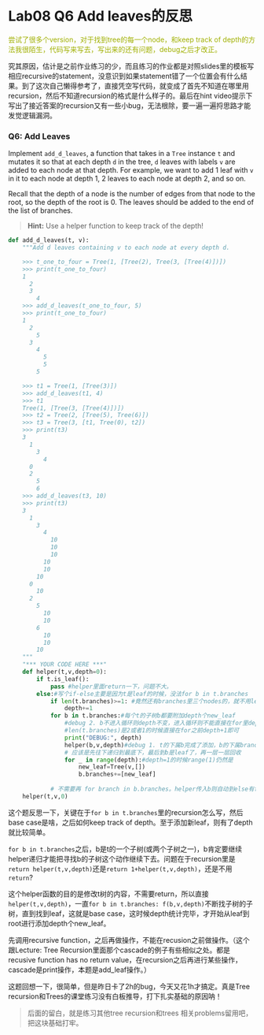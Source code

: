 # Lab08 Q6 Add leaves的反思

<font color='rainbow'>尝试了很多个version，对于找到tree的每一个node，和keep track of depth的方法我很陌生，代码写来写去，写出来的还有问题，debug之后才改正。</font>

究其原因，估计是之前作业练习的少，而且练习的作业都是对照slides里的模板写相应recursive的statement，没意识到如果statement错了一个位置会有什么结果。到了这次自己懒得参考了，直接凭空写代码，就变成了首先不知道在哪里用recursion，然后不知道recursion的格式是什么样子的。最后在hint video提示下写出了接近答案的recursion又有一些小bug，无法根除，要一遍一遍捋思路才能发觉逻辑漏洞。

### Q6: Add Leaves

Implement `add_d_leaves`, a function that takes in a `Tree` instance `t` and mutates it so that at each depth `d` in the tree, `d` leaves with labels `v` are added to each node at that depth. For example, we want to add 1 leaf with `v` in it to each node at depth 1, 2 leaves to each node at depth 2, and so on.

Recall that the depth of a node is the number of edges from that node to the root, so the depth of the root is 0. The leaves should be added to the end of the list of branches.

> **Hint:** Use a helper function to keep track of the depth!

```python
def add_d_leaves(t, v):
    """Add d leaves containing v to each node at every depth d.

    >>> t_one_to_four = Tree(1, [Tree(2), Tree(3, [Tree(4)])])
    >>> print(t_one_to_four)
    1
      2
      3
        4
    >>> add_d_leaves(t_one_to_four, 5)
    >>> print(t_one_to_four)
    1
      2
        5
      3
        4
          5
          5
        5

    >>> t1 = Tree(1, [Tree(3)])
    >>> add_d_leaves(t1, 4)
    >>> t1
    Tree(1, [Tree(3, [Tree(4)])])
    >>> t2 = Tree(2, [Tree(5), Tree(6)])
    >>> t3 = Tree(3, [t1, Tree(0), t2])
    >>> print(t3)
    3
      1
        3
          4
      0
      2
        5
        6
    >>> add_d_leaves(t3, 10)
    >>> print(t3)
    3
      1
        3
          4
            10
            10
            10
          10
          10
        10
      0
        10
      2
        5
          10
          10
        6
          10
          10
        10
    """
    "*** YOUR CODE HERE ***"
    def helper(t,v,depth=0):
        if t.is_leaf():
            pass #helper里面return一下，问题不大。
        else:#写个if-else主要是因为t是leaf的时候，没法for b in t.branches
            if len(t.branches)>=1: #竟然还有branches里三个nodes的，就不用len==2 or len==1了
                depth+=1
            for b in t.branches:#每个t的子树b都要附加depth个new_leaf
                #debug 2. b不进入循环则depth不变，进入循环则不能直接在for里depth+=1
                #len(t.branches)是2或者1的时候直接在for之前depth+1即可
                print("DEBUG:", depth) 
                helper(b,v,depth)#debug 1. t的下属b完成了添加，b的下属branch则交给helper
                # 应该是先往下递归到最底下，最后到b是leaf了，再一层一层回收
                for _ in range(depth):#depth=1的时候range(1)仍然是
                    new_leaf=Tree(v,[])
                    b.branches+=[new_leaf]
                
            # 不需要再 for branch in b.branches。helper传入b则自动到else有for b in t.branches
    helper(t,v,0)
```

这个题反思一下，关键在于`for b in t.branches`里的recursion怎么写，然后base case是啥，之后如何keep track of depth。至于添加新leaf，则有了depth就比较简单。

`for b in t.branches`之后，b是t的一个子树(或两个子树之一)，b肯定要继续helper递归才能把寻找b的子树这个动作继续下去。问题在于recursion里是`return helper(t,v,depth)`还是`return 1+helper(t,v,depth)`，还是不用`return`?

这个helper函数的目的是修改t树的内容，不需要return，所以直接`helper(t,v,depth)`，一直`for b in t.branches: f(b,v,depth)`不断找子树的子树，直到找到leaf，这就是base case，这时候depth统计完毕，才开始从leaf到root进行添加depth个new_leaf。

先调用recursive function，之后再做操作，不能在recusion之前做操作。（这个跟Lecture: Tree Recursion里面那个cascade的例子有些相似之处。都是recusive function has no return value，在recursion之后再进行某些操作，cascade是print操作，本题是add_leaf操作。）



这题回想一下，很简单，但是昨日卡了2h的bug，今天又花1h才搞定。真是Tree recursion和Trees的课堂练习没有白板推导，打下扎实基础的原因呐！



> 后面的留白，就是练习其他tree recursion和trees 相关problems留用吧，把这块基础打牢。
